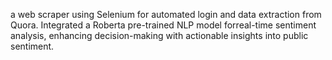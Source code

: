  a web scraper using Selenium for automated login and data extraction
from Quora. Integrated a Roberta
pre-trained NLP model forreal-time sentiment analysis, enhancing
decision-making with actionable insights into public sentiment.
